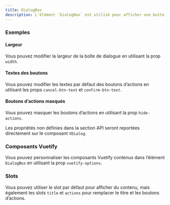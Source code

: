 ```yaml
---
title: DialogBox
description: L’élément `DialogBox` est utilisé pour afficher une boîte de dialogue avec des boutons d’actions.
---
```


<doc-tabs>

<doc-tab-item label="Utilisation">

<doc-usage name="dialog-box"></doc-usage>

### Exemples

#### Largeur

Vous pouvez modifier la largeur de la boîte de dialogue en utilisant la prop `width`.

<doc-example file="dialog-box/width"></doc-example>

#### Textes des boutons

Vous pouvez modifier les textes par défaut des boutons d’actions en utilisant les props `cancel-btn-text` et `confirm-btn-text`.

<doc-example file="dialog-box/btn-text"></doc-example>

#### Boutons d’actions masqués

Vous pouvez masquer les boutons d’actions en utilisant la prop `hide-actions`.

<doc-example file="dialog-box/hide-actions"></doc-example>

</doc-tab-item>

<doc-tab-item label="API">

<doc-alert type="info">

Les propriétés non définies dans la section API seront reportées directement sur le composant `VDialog`.

</doc-alert>

<doc-api name="dialog-box"></doc-api>
</doc-tab-item>

<doc-tab-item label="Personnalisation">

### Composants Vuetify

Vous pouvez personnaliser les composants Vuetify contenus dans l’élément `DialogBox` en utilisant la prop `vuetify-options`.

<doc-example file="dialog-box/options"></doc-example>

### Slots

Vous pouvez utiliser le slot par défaut pour afficher du contenu, mais également les slots `title` et `actions` pour remplacer le titre et les boutons d’actions.

<doc-example file="dialog-box/slots"></doc-example>

</doc-tab-item>

</doc-tabs>

<doc-sticky-button icon title="Vue d'ensemble" target="../../demarrer/vue-ensemble"></doc-sticky-button>
